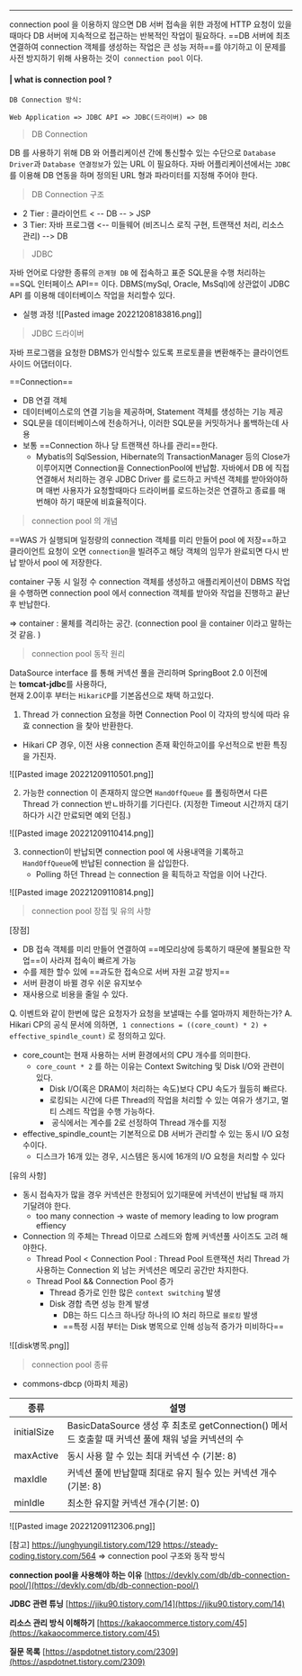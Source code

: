 ----

connection pool 을 이용하지 않으면 
DB 서버 접속을 위한 과정에 HTTP 요청이 있을때마다 DB 서버에 지속적으로 접근하는 반복적인 작업이 필요하다. 
==DB 서버에 최초 연결하여 connection 객체를 생성하는 작업은 큰 성능 저하==를 야기하고 
이 문제를 사전 방지하기 위해 사용하는 것이` connection pool` 이다. 

#### | what is connection pool ?

```
DB Connection 방식: 

Web Application => JDBC API => JDBC(드라이버) => DB
```

> DB Connection 

DB 를 사용하기 위해 DB 와 어플리케이션 간에 통신할수 있는 수단으로 `Database Driver`과 `Database 연결정보`가 있는 URL 이 필요하다. 자바 어플리케이션에서는 `JDBC` 를 이용해 DB 연동을 하며 정의된 URL 형과 파라미터를 지정해 주어야 한다. 

> DB Connection 구조

* 2 Tier : 클라이언트 < -- DB -- > JSP
* 3 Tier: 자바 프로그램 <-- 미들웨어 (비즈니스 로직 구현, 트랜잭션 처리, 리소스 관리) --> DB

> JDBC 

자바 언어로 다양한 종류의 `관계형 DB` 에 접속하고 표준 SQL문을 수행 처리하는 ==SQL 인터페이스 API== 이다.
DBMS(mySql, Oracle, MsSql)에 상관없이 JDBC API 를 이용해 데이터베이스 작업을 처리할수 있다. 

* 실행 과정
![[Pasted image 20221208183816.png]]


> JDBC 드라이버

자바 프로그램을 요청한 DBMS가 인식할수 있도록 프로토콜을 변환해주는 클라이언트사이드 어댑터이다. 

==Connection==
-   DB 연결 객체
-   데이터베이스로의 연결 기능을 제공하며, Statement 객체를 생성하는 기능 제공
-   SQL문을 데이터베이스에 전송하거나, 이러한 SQL문을 커밋하거나 롤백하는데 사용
-   보통 ==Connection 하나 당 트랜잭션 하나를 관리==한다.
    -   Mybatis의 SqlSession, Hibernate의 TransactionManager 등의 Close가 이루어지면 Connection을 ConnectionPool에 반납함.
자바에서 DB 에 직접 연결해서 처리하는 경우 JDBC Driver 를 로드하고 커넥션 객체를 받아와야하며 매번 사용자가 요청할때마다 드라이버를 로드하는것은 연결하고 종료를 매번해야 하기 때문에 비효율적이다. 

> connection pool 의 개념 

==WAS 가 실행되며 일정량의 connection 객체를 미리 만들어 pool 에 저장==하고
클라이언트 요청이 오면 `connection`을 빌려주고 해당 객체의 임무가 완료되면 다시 반납 받아서 pool 에 저장한다. 

container 구동 시 일정 수 connection 객체를 생성하고 애플리케이션이 DBMS 작업을 수행하면 
connection pool 에서 connection 객체를 받아와 작업을 진행하고 끝난 후 반납한다. 

=> container : 물체를 격리하는 공간. (connection pool 을 container 이라고 말하는 것 같음. )

> connection pool 동작 원리 

DataSource interface 를 통해 커넥션 풀을 관리하며 
SpringBoot 2.0 이전에는 **tomcat-jdbc**를 사용하다,  
현재 2.0이후 부터는 `HikariCP`를 기본옵션으로 채택 하고있다.

1. Thread 가 connection 요청을 하면 Connection Pool 이 각자의 방식에 따라 유효 connection 을 찾아 반환한다. 
 - Hikari CP 경우, 이전 사용 connection 존재 확인하고이를 우선적으로 반환 특징을 가진자. 
 
![[Pasted image 20221209110501.png]]

2. 가능한 connection 이 존재하지 않으면 `HandOffQueue` 를 폴링하면서 다른 Thread 가 connection 반ㄴ바하기를 기다린다. (지정한 Timeout 시간까지 대기하다가 시간 만료되면 예외 던짐.)

![[Pasted image 20221209110414.png]]

3. connection이 반납되면 connection pool 에 사용내역을 기록하고 `HandOffQueue`에 반납된 connection 을 삽입한다. 
	* Polling 하던 Thread 는 connection 을 획득하고 작업을 이어 나간다. 

![[Pasted image 20221209110814.png]]


> connection  pool 장접 및 유의 사항 

[장점]
* DB 접속 객체를 미리 만들어 연결하여 ==메모리상에 등록하기 때문에 불필요한 작업==이 사라져 접속이 빠르게 가능
* 수를 제한 할수 있에 ==과도한 접속으로 서버 자원 고갈 방지==
* 서버 환경이 바뀔 경우 쉬운 유지보수
* 재사용으로 비용을 줄일 수 있다. 

Q. 이벤트와 같이 한번에 많은 요청자가 요청을 보낼때는 수를 얼마까지 제한하는가? 
A. 
Hikari CP의 공식 문서에 의하면, 
`1 connections = ((core_count) * 2) + effective_spindle_count)` 로 정의하고 있다.

- core_count는 현재 사용하는 서버 환경에서의 CPU 개수를 의미한다.
	- `core_count * 2` 를 하는 이유는 Context Switching 및 Disk I/O와 관련이 있다.
		- Disk I/O(혹은 DRAM이 처리하는 속도)보다 CPU 속도가 월등히 빠르다.
		- 로킹되는 시간에 다른 Thread의 작업을 처리할 수 있는 여유가 생기고, 멀티 스레드 작업을 수행 가능하다. 
		-  공식에서는 계수를 2로 선정하여 Thread 개수를 지정
- effective_spindle_count는 기본적으로 DB 서버가 관리할 수 있는 동시 I/O 요청 수이다.
	- 디스크가 16개 있는 경우, 시스템은 동시에 16개의 I/O 요청을 처리할 수 있다

[유의 사항]
* 동시 접속자가 많을 경우 커넥션은 한정되어 있기때문에 커넥션이 반납될 때 까지 기달려야 한다. 
	* too many connection -> waste of memory leading to low program effiency 
* Connection 의 주체는 Thread 이므로 스레드와 함께 커넥션풀 사이즈도 고려 해야한다. 
	* Thread Pool < Connection Pool
		: Thread Pool 트랜잭션 처리 Thread 가 사용하는 Connection 외 남는 커넥션은 메모리 공간만 차지한다. 
	* Thread Pool && Connection Pool 증가
		* Thread 증가로 인한 많은 `context switching` 발생
		* Disk 경합 측면 성능 한계 발생 
			* DB는 하드 디스크 하나당 하나의 IO 처리 하므로 `블로킹` 발생 
			* ==특정 시점 부터는 Disk 병목으로 인해 성능적 증가가 미비하다==

![[disk병목.png]]

> connection pool 종류

* commons-dbcp (아파치 제공)

| 종류        | 설명                                                                                              |
| ----------- | ------------------------------------------------------------------------------------------------- |
| initialSize | BasicDataSource 생성 후 최초로 getConnection() 메서드 호출할 때 커넥션 풀에 채워 넣을 커넥션의 수 |
| maxActive   | 동시 사용 할 수 있는 최대 커넥션 수 (기본: 8)                                                     |
| maxIdle     | 커넥션 풀에 반납할때 최대로 유지 될수 있는 커넥션 개수 (기본: 8)                                  |
| minIdle     | 최소한 유지할 커넥션 개수(기본: 0)                                                                |

![[Pasted image 20221209112306.png]]


[참고]
https://junghyungil.tistory.com/129
https://steady-coding.tistory.com/564
=> connection pool 구조와 동작 방식 

**connection pool을 사용해야 하는 이유**
[https://devkly.com/db/db-connection-pool/](https://devkly.com/db/db-connection-pool/)

**JDBC 관련 튜닝**
[https://jiku90.tistory.com/14](https://jiku90.tistory.com/14)

**리소스 관리 방식 이해하기**
[https://kakaocommerce.tistory.com/45](https://kakaocommerce.tistory.com/45)

**질문 목록**
[https://aspdotnet.tistory.com/2309](https://aspdotnet.tistory.com/2309)
